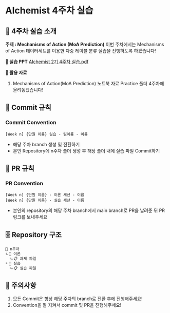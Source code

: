 # AIchemist 4주차 실습

## 🌼 4주차 실습 소개
**주제 : Mechanisms of Action (MoA Prediction)**
이번 주차에서는 Mechanisms of Action 데이터세트를 이용한 다중 레이블 분류 실습을 진행하도록 하겠습니다!

**📔 실습 PPT**
[AIchemist 2기 4주차 실습.pdf](https://github.com/Ewha-AIchemist-2/Session/files/14902552/AIchemist.2.4.pdf)


**📑 활용 자료**
1. Mechanisms of Action(MoA Prediction) 노트북 자료
Practice 폴더 4주차에 올려놓겠습니다!  

## 🌱 Commit 규칙  
### Commit Convention      
    [Week n] {단원 이름} 실습 - 팀이름 - 이름       
+ 해당 주차 branch 생성 및 전환하기 
+ 본인 Repository에 n주차 폴더 생성 후 해당 폴더 내에 실습 파일 Commit하기 
## 🌱 PR 규칙       
### PR Convention         
    [Week n] {단원 이름} - 이론 세션 - 이름   
    [Week n] {단원 이름} - 실습 세션 - 이름      
+ 본인의 repository의 해당 주차 branch에서 main branch로 PR을 날려준 뒤 PR 링크를 보내주세요
## 🗄 Repository 구조
```bash
📁 n주차
ㄴ📁 이론
  ㄴ📋 과제 파일
ㄴ📁 실습
  ㄴ📋 실습 파일
``` 
## 🚨 주의사항   
1. 모든 Commit은 항상 해당 주차의 branch로 전환 후에 진행해주세요!
2. Convention을 잘 지켜서 commit 및 PR을 진행해주세요!
